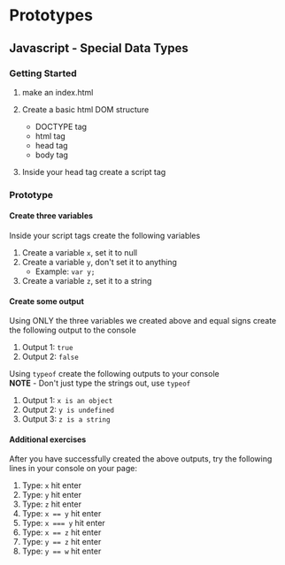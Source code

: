 # Prototypes

## Javascript - Special Data Types 

### Getting Started

1. make an index.html 

2. Create a basic html DOM structure
	- DOCTYPE tag
	- html tag
	- head tag
	- body tag

3. Inside your head tag create a script tag

### Prototype

#### Create three variables

Inside your script tags create the following variables

1. Create a variable `x`, set it to null
2. Create a variable `y`, don't set it to anything
	- Example: `var y;`
3. Create a variable `z`, set it to a string


#### Create some output

Using ONLY the three variables we created above and equal signs create the following output to the console

1. Output 1: `true`
2. Output 2: `false`

Using `typeof` create the following outputs to your console<br>
**NOTE** - Don't just type the strings out, use `typeof`

1. Output 1: `x is an object`
2. Output 2: `y is undefined`
3. Output 3: `z is a string`

#### Additional exercises

After you have successfully created the above outputs, try the following lines in your console on your page:

1. Type: `x` hit enter
2. Type: `y` hit enter
3. Type: `z` hit enter
4. Type: `x == y` hit enter
5. Type: `x === y` hit enter
6. Type: `x == z` hit enter
7. Type: `y == z` hit enter
8. Type: `y == w` hit enter